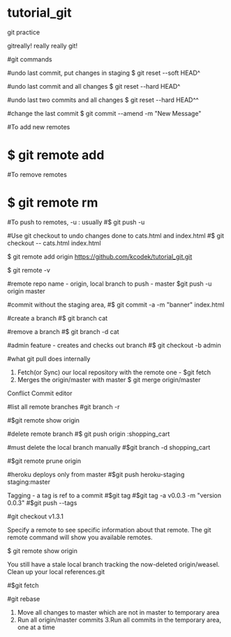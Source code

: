 # tutorial_git
git practice

gitreally!
really really git!

#git commands

#undo last commit, put changes in staging
$ git reset --soft HEAD^  

#undo last commit and all changes
$ git reset --hard HEAD^  

#undo last two commits and all changes
$ git reset --hard HEAD^^  

<!-- fatal: ambiguous argument 'HEAD^^': unknown revision or path not in the working tree.
Use '--' to separate paths from revisions -->



#change the last commit
$ git commit --amend -m "New Message"


#To add new remotes
# $ git remote add <name> <address>

#To remove  remotes
# $ git remote rm <name>

#To push to remotes, -u : usually 
#$ git push -u <name> <branch>

#Use git checkout to undo changes done to cats.html and index.html
#$ git checkout -- cats.html index.html


$ git remote add origin https://github.com/kcodek/tutorial_git.git

$ git remote -v

#remote repo name - origin, local branch to push - master
$git push -u origin master  

#commit without the staging area,
#$ git commit -a -m "banner" index.html


#create a branch
#$ git branch cat

#remove a branch
#$ git branch -d cat

#admin feature - creates and checks out branch
#$ git checkout -b admin

#what git pull does internally
1. Fetch(or Sync) our local repository with the remote one - $git fetch
2. Merges the origin/master with master $ git merge origin/master

Conflict
Commit editor

#list all remote branches
#git branch -r   

#$git remote show origin 

#delete remote branch
#$ git push origin :shopping_cart

#must delete the local branch manually
#$git branch -d shopping_cart

#$git remote prune origin

#heroku deploys only from master
#$git push heroku-staging staging:master

Tagging - a tag is ref to a commit
#$git tag
#$git tag -a v0.0.3 -m "version 0.0.3"
#$git push --tags 

#git checkout v1.3.1

Specify a remote to see specific information about that remote. The git remote command will show you available remotes.

$ git remote show origin

You still have a stale local branch tracking the now-deleted origin/weasel. Clean up your local references.git


#$git fetch

#git rebase
1. Move all changes to master which are not in master to temporary area
2. Run all origin/master commits
3.Run all commits in the temporary area, one at a time
